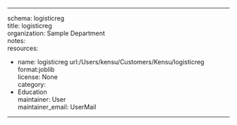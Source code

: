 


---  
schema: logisticreg  
title: logisticreg  
organization: Sample Department  
notes:   
resources:  
- name: logisticreg 
 url:/Users/kensu/Customers/Kensu/logisticreg 
 format:joblib  
license: None  
category:
 - Education  
maintainer: User  
maintainer_email: UserMail  
---